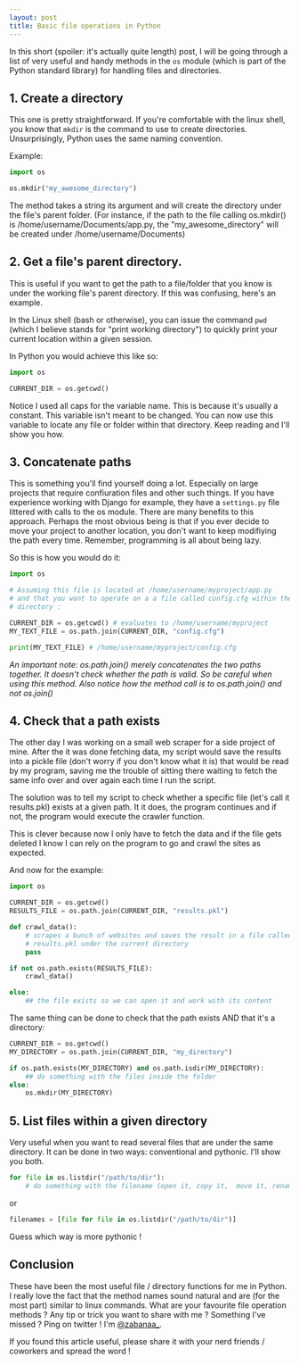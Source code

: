 ```yaml
---
layout: post
title: Basic file operations in Python
---
```


In this short (spoiler: it's actually quite length) post, I will be going
through a list of very useful and handy methods in the `os` module
(which is part of the Python standard library) for handling files and
directories.

## 1. Create a directory

This one is pretty straightforward. If you're comfortable with the linux shell,
you know that `mkdir` is the command to use to create directories.
Unsurprisingly, Python uses the same naming convention.

Example:

```python
import os

os.mkdir("my_awesome_directory")
```

The method takes a string its argument and will create the directory under the
file's parent folder. (For instance, if the path to the file calling os.mkdir()
is /home/username/Documents/app.py, the "my\_awesome\_directory" will be created
under /home/username/Documents)

## 2. Get a file's parent directory.

This is useful if you want to get the path to a file/folder that you know is
under the working file's parent directory. If this was confusing, here's an
example.

In the Linux shell (bash or otherwise), you can issue the command `pwd`
(which I believe stands for "print working directory") to quickly print your
current location within a given session.

In Python you would achieve this like so:

```python
import os

CURRENT_DIR = os.getcwd()
```

Notice I used all caps for the variable name. This is because it's usually a
constant. This variable isn't meant to be changed.
You can now use this variable to locate any file or folder within that
directory. Keep reading and I'll show you how.

## 3. Concatenate paths

This is something you'll find yourself doing a lot. Especially on large projects
that require confiuration files and other such things. If you have experience
working with Django for example, they have a `settings.py` file littered with
calls to the os module. There are many benefits to this approach. Perhaps the
most obvious being is that if you ever decide to move your project to another
location, you don't want to keep modifiying the path every time. Remember,
programming is all about being lazy.

So this is how you would do it:

```python
import os

# Assuming this file is located at /home/username/myproject/app.py
# and that you want to operate on a a file called config.cfg within the same
# directory :

CURRENT_DIR = os.getcwd() # evaluates to /home/username/myproject
MY_TEXT_FILE = os.path.join(CURRENT_DIR, "config.cfg")

print(MY_TEXT_FILE) # /home/username/myproject/config.cfg
```
_An important note: os.path.join() merely concatenates the two paths together.
It doesn't check whether the path is valid. So be careful when using this
method. Also notice how the method call is to os.path.join() and not os.join()_


## 4. Check that a path exists

The other day I was working on a small web scraper for a side project of mine.
After the it was done fetching data, my script would save the results into a
pickle file (don't worry if you don't know what it is) that would be read by my
program, saving me the trouble of sitting there waiting to fetch the same info
over and over again each time I run the script.

The solution was to tell my script to check whether a specific file (let's call
it results.pkl) exists at a given path. It it does, the program continues and
if not, the program would execute the crawler function.

This is clever because now I only have to fetch the data and if the file gets
deleted I know I can rely on the program to go and crawl the sites as expected.

And now for the example:

```python
import os

CURRENT_DIR = os.getcwd()
RESULTS_FILE = os.path.join(CURRENT_DIR, "results.pkl")

def crawl_data():
    # scrapes a bunch of websites and saves the result in a file called
    # results.pkl under the current directory
    pass

if not os.path.exists(RESULTS_FILE):
    crawl_data()

else:
    ## the file exists so we can open it and work with its content
```

The same thing can be done to check that the path exists AND that it's a
directory:

```python
CURRENT_DIR = os.getcwd()
MY_DIRECTORY = os.path.join(CURRENT_DIR, "my_directory")

if os.path.exists(MY_DIRECTORY) and os.path.isdir(MY_DIRECTORY):
    ## do something with the files inside the folder
else:
    os.mkdir(MY_DIRECTORY)
```

## 5. List files within a given directory

Very useful when you want to read several files that are under the same
directory.
It can be done in two ways: conventional and pythonic. I'll show you both.

```python
for file in os.listdir("/path/to/dir"):
    # do something with the filename (open it, copy it,  move it, rename it...)

```
or

```python
filenames = [file for file in os.listdir("/path/to/dir")]
```

Guess which way is more pythonic !

## Conclusion

These have been the most useful file / directory functions for me in Python. I
really love the fact that the method names sound natural and are (for the most
part) similar to linux commands. What are your favourite file operation methods
? Any tip or trick you want to share with me ? Something I've missed ? Ping on
twitter ! I'm [@zabanaa\_](https://twitter.com/zabanaa).

If you found this article useful, please share it with your nerd friends /
coworkers and spread the word !
